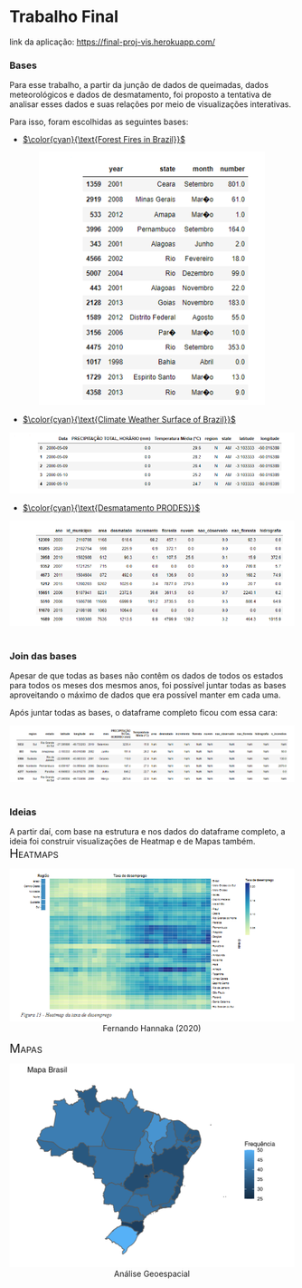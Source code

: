# Trabalho Final

link da aplicação: https://final-proj-vis.herokuapp.com/


### Bases

Para esse trabalho, a partir da junção de dados de queimadas, dados meteorológicos e dados de desmatamento, foi
proposto a tentativa de analisar esses dados e suas relações por meio de visualizações interativas.  

Para isso, foram escolhidas as seguintes bases:

- [$\color{cyan}{\text{Forest Fires in Brazil}}$](https://www.kaggle.com/gustavomodelli/forest-fires-in-brazil) 

<div align="center">
	<img src="https://raw.githubusercontent.com/GermanoAndrade/Trabalho-Final-Vis/main/img/fire_br.png", width="400px">
</div>

- [$\color{cyan}{\text{Climate Weather Surface of Brazil}}$](https://www.kaggle.com/PROPPG-PPG/hourly-weather-surface-brazil-southeast-region?select=central_west.csv)

 
<div align="center">
	<img src="https://raw.githubusercontent.com/GermanoAndrade/Trabalho-Final-Vis/main/img/weather_n.png">
</div>


- [$\color{cyan}{\text{Desmatamento PRODES}}$](https://basedosdados.org/dataset/b9528c5f-3b31-4383-9e60-51e34e6b9237)

 
<div align="center">
	<img src="https://raw.githubusercontent.com/GermanoAndrade/Trabalho-Final-Vis/main/img/desmatamento_br.png">
</div><br>


### Join das bases

Apesar de que todas as bases não contêm os dados de todos os estados para todos os meses dos mesmos anos,
foi possível juntar todas as bases aproveitando o máximo de dados que era possível manter em cada uma.

Após juntar todas as bases, o dataframe completo ficou com essa cara:

<div align="center">
	<img src="https://raw.githubusercontent.com/GermanoAndrade/Trabalho-Final-Vis/main/img/finished.png" width="1150px">
</div><br> 

### Ideias

A partir daí, com base na estrutura e nos dados do dataframe completo, a ideia foi construir visualizações de Heatmap e de Mapas também.  
<span style="font-size:16pt;font-variant-caps: petite-caps;"> Heatmaps </span>

<div align="center">
	<img src="https://raw.githubusercontent.com/GermanoAndrade/Trabalho-Final-Vis/main/img/Fernando_Hannaka_2020.png">
	<figcaption>Fernando Hannaka (2020)</figcaption>
</div>

<span style="font-size:16pt;font-variant-caps: petite-caps;"> Mapas </span>

<div align="center">
	<img src="https://raw.githubusercontent.com/GermanoAndrade/Trabalho-Final-Vis/main/img/exemplo_mapa.png" width="600px">
	<figcaption>Análise Geoespacial	</figcaption>
</div>









